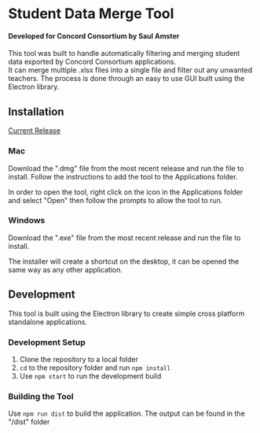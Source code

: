 # Student Data Merge Tool
#### Developed for Concord Consortium by Saul Amster
This tool was built to handle automatically filtering and merging student data exported by Concord Consortium applications.  
It can merge multiple .xlsx files into a single file and filter out any unwanted teachers. The process is done through an easy to use GUI built using the Electron library.

## Installation
[Current Release](https://github.com/Blarfnip/StudentDataFilterAndMerge/releases/)
### Mac
Download the ".dmg" file from the most recent release and run the file to install. Follow the instructions to add the tool to the Applications folder.  
  
In order to open the tool, right click on the icon in the Applications folder and select "Open" then follow the prompts to allow the tool to run.
### Windows
Download the ".exe" file from the most recent release and run the file to install.  
  
The installer will create a shortcut on the desktop, it can be opened the same way as any other application.
  
  
## Development
This tool is built using the Electron library to create simple cross platform standalone applications. 
### Development Setup
1. Clone the repository to a local folder
2. ``cd`` to the repository folder and run ``npm install``
3. Use ``npm start`` to run the development build
### Building the Tool
Use ``npm run dist`` to build the application. The output can be found in the "/dist" folder
